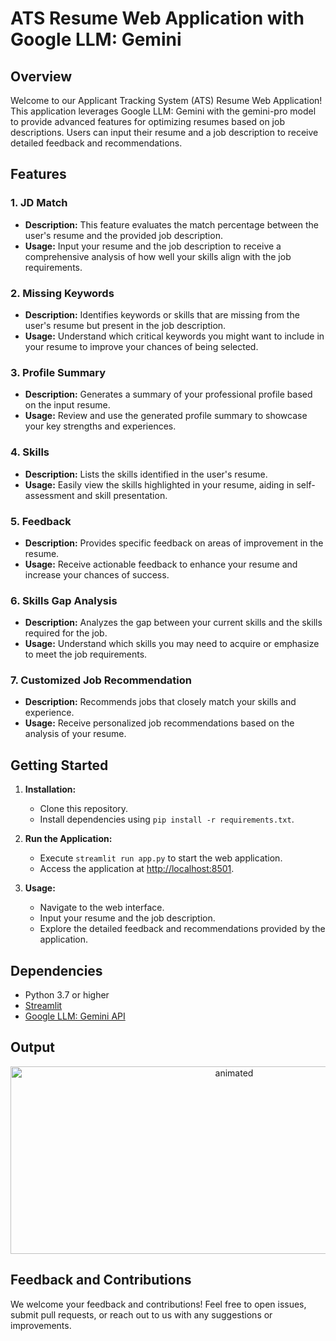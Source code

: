 # ATS Resume Web Application with Google LLM: Gemini

## Overview

Welcome to our Applicant Tracking System (ATS) Resume Web Application! This application leverages Google LLM: Gemini with the gemini-pro model to provide advanced features for optimizing resumes based on job descriptions. Users can input their resume and a job description to receive detailed feedback and recommendations.

## Features

### 1. JD Match

- **Description:** This feature evaluates the match percentage between the user's resume and the provided job description.
- **Usage:** Input your resume and the job description to receive a comprehensive analysis of how well your skills align with the job requirements.

### 2. Missing Keywords

- **Description:** Identifies keywords or skills that are missing from the user's resume but present in the job description.
- **Usage:** Understand which critical keywords you might want to include in your resume to improve your chances of being selected.

### 3. Profile Summary

- **Description:** Generates a summary of your professional profile based on the input resume.
- **Usage:** Review and use the generated profile summary to showcase your key strengths and experiences.

### 4. Skills

- **Description:** Lists the skills identified in the user's resume.
- **Usage:** Easily view the skills highlighted in your resume, aiding in self-assessment and skill presentation.

### 5. Feedback

- **Description:** Provides specific feedback on areas of improvement in the resume.
- **Usage:** Receive actionable feedback to enhance your resume and increase your chances of success.

### 6. Skills Gap Analysis

- **Description:** Analyzes the gap between your current skills and the skills required for the job.
- **Usage:** Understand which skills you may need to acquire or emphasize to meet the job requirements.

### 7. Customized Job Recommendation

- **Description:** Recommends jobs that closely match your skills and experience.
- **Usage:** Receive personalized job recommendations based on the analysis of your resume.

## Getting Started

1. **Installation:**
   - Clone this repository.
   - Install dependencies using `pip install -r requirements.txt`.

2. **Run the Application:**
   - Execute `streamlit run app.py` to start the web application.
   - Access the application at [http://localhost:8501](http://localhost:8501).

3. **Usage:**
   - Navigate to the web interface.
   - Input your resume and the job description.
   - Explore the detailed feedback and recommendations provided by the application.

## Dependencies

- Python 3.7 or higher
- [Streamlit](https://streamlit.io/)
- [Google LLM: Gemini API](https://makersuite.google.com)

## Output
<p align="center">
<img src="https://github.com/samagra44/Application-Tracking-System/assets/77968722/8ae07895-02a3-425f-9e8e-e0d6eea9a020" width=700 height=300 alt="animated"/>
</p>

## Feedback and Contributions

We welcome your feedback and contributions! Feel free to open issues, submit pull requests, or reach out to us with any suggestions or improvements.

